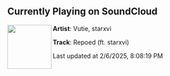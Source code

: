 ## Currently Playing on SoundCloud

[<img align="left" width="100" src="https://i1.sndcdn.com/artworks-EUFOuyjEX2Ngeyks-czDjiQ-t500x500.png">](https://soundcloud.com/vutie/repoed-ft-starxvi)

**Artist**: Vutie, starxvi 

**Track**: Repoed (ft. starxvi)

Last updated at 2/6/2025, 8:08:19 PM
